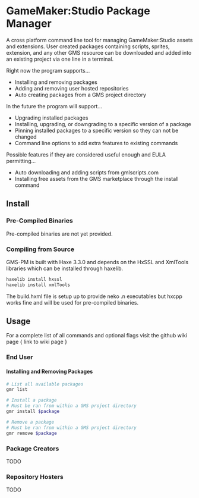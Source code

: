 # GameMaker:Studio Package Manager
A cross platform command line tool for managing GameMaker:Studio assets and extensions.
User created packages containing scripts, sprites, extension, and any other GMS resource can be downloaded and added into an existing project via one line in a terminal.

Right now the program supports...
- Installing and removing packages
- Adding and removing user hosted repositories
- Auto creating packages from a GMS project directory

In the future the program will support...
- Upgrading installed packages
- Installing, upgrading, or downgrading to a specific version of a package
- Pinning installed packages to a specific version so they can not be changed
- Command line options to add extra features to existing commands

Possible features if they are considered useful enough and EULA permitting...
- Auto downloading and adding scripts from gmlscripts.com
- Installing free assets from the GMS marketplace through the install command

## **Install**
### **Pre-Compiled Binaries**
Pre-compiled binaries are not yet provided.

### **Compiling from Source**

GMS-PM is built with Haxe 3.3.0 and depends on the HxSSL and XmlTools libraries which can be installed through haxelib.

```sh
haxelib install hxssl
haxelib install xmlTools
```

The build.hxml file is setup up to provide neko .n executables but hxcpp works fine and will be used for pre-compiled binaries.

## **Usage**

For a complete list of all commands and optional flags visit the github wiki page { link to wiki page }

### **End User**

#### Installing and Removing Packages

```sh
# List all available packages
gmr list

# Install a package
# Must be ran from within a GMS project directory
gmr install $package

# Remove a package
# Must be ran from within a GMS project directory
gmr remove $package
```

### **Package Creators**

TODO

### **Repository Hosters**

TODO
